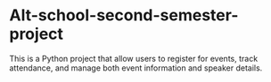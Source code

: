 # Alt-school-second-semester-project
This is a Python project that allow users to register for events, track attendance, and manage both event information and speaker details.
